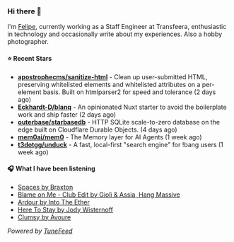 ### Hi there 👋

I'm [Felipe](https://felipevm.com), currently working as a Staff Engineer at Transfeera, enthusiastic in technology and occasionally write about my experiences. Also a hobby photographer.

#### ⭐ Recent Stars
- **[apostrophecms/sanitize-html](https://github.com/apostrophecms/sanitize-html)** - Clean up user-submitted HTML, preserving whitelisted elements and whitelisted attributes on a per-element basis. Built on htmlparser2 for speed and tolerance (2 days ago)
- **[Eckhardt-D/blanq](https://github.com/Eckhardt-D/blanq)** - An opinionated Nuxt starter to avoid the boilerplate work and ship faster (2 days ago)
- **[outerbase/starbasedb](https://github.com/outerbase/starbasedb)** - HTTP SQLite scale-to-zero database on the edge built on Cloudflare Durable Objects. (4 days ago)
- **[mem0ai/mem0](https://github.com/mem0ai/mem0)** - The Memory layer for AI Agents (1 week ago)
- **[t3dotgg/unduck](https://github.com/t3dotgg/unduck)** - A fast, local-first &#34;search engine&#34; for !bang users (1 week ago)

#### 🎧 What I have been listening
- [Spaces by Braxton](https://open.spotify.com/track/0bWtNDvDLoR1lgFhf2MEvY)
- [Blame on Me - Club Edit by Giolì &amp; Assia, Hang Massive](https://open.spotify.com/track/39gaLOI7E7lmLzSCTbYX5L)
- [Ardour by Into The Ether](https://open.spotify.com/track/2zdqREDAOMvugQI0UObaAK)
- [Here To Stay by Jody Wisternoff](https://open.spotify.com/track/1TsTnlxVZMy7vBhdYYbQkr)
- [Clumsy by Avoure](https://open.spotify.com/track/1SJc3bTWoGqH0KUH3gkk33)

_Powered by [TuneFeed](https://tunefeed.app?ref=github.com)_
